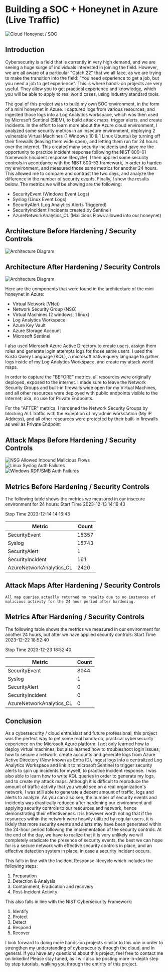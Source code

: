 # Building a SOC + Honeynet in Azure (Live Traffic)
![Cloud Honeynet / SOC](https://i.imgur.com/ZWxe03e.jpg)

## Introduction

Cybersecurity is a field that is currently in very high demand, and we are seeing a huge surge of individuals interested in joining the field. However, we are all aware of a particular "Catch 22" that we all face, as we are trying to make the transition into the field: "You need experience to get a job, but you need a job to get experience". This is where hands-on projects are very useful. They allow you to get practical experience and knowledge, which you will be able to apply to real world cases, using industry standard tools. 

The goal of this project was to build my own SOC environment, in the form of a mini honeynet in Azure. I captured logs from various resources, and ingested those logs into a Log Analytics workspace, which was then used by Microsoft Sentinel (SIEM), to build attack maps, trigger alerts, and create incidents. In the effort to learn more about the Azure cloud environment, I analyzed some security metrics in an insecure environment, deploying 2 vulnerable Virtual Machines (1 Windows 10 & 1 Linux Ubuntu) by turning off their firewalls (leaving them wide open), and letting them run for 24 hours over the internet. This created many security incidents and gave me the opportunity to practice incident response following the NIST 800-61 framework (incident response lifecycle). I then applied some security controls in accordance with the NIST 800-53 framework, in order to harden my environment, and measured those same metrics for another 24 hours. This allowed me to compare and contrast the two days, and analyze the difference in the number of security events. Finally, I show the results below. The metrics we will be showing are the following: 

- SecurityEvent (Windows Event Logs)
- Syslog (Linux Event Logs)
- SecurityAlert (Log Analytics Alerts Triggered)
- SecurityIncident (Incidents created by Sentinel)
- AzureNetworkAnalytics_CL (Malicious Flows allowed into our honeynet)

## Architecture Before Hardening / Security Controls
![Architecture Diagram](https://i.imgur.com/aBDwnKb.jpg)

## Architecture After Hardening / Security Controls
![Architecture Diagram](https://i.imgur.com/YQNa9Pp.jpg)

Here are the components that were found in the architecture of the mini honeynet in Azure: 

- Virtual Network (VNet)
- Network Security Group (NSG)
- Virtual Machines (2 windows, 1 linux)
- Log Analytics Workspace
- Azure Key Vault
- Azure Storage Account
- Microsoft Sentinel

I also used Microsoft Azure Active Directory to create users, assign them roles and generate login attempts logs for those same users. 
I used the Kusto Query Language (KQL), a microsoft native query language to gather logs inside of my Log Analytics Workspace, and create my attack world maps.

In order to capture the "BEFORE" metrics, all resources were originally deployed, exposed to the internet. I made sure to leave the Network Security Groups and built-in firewalls wide open for my Virtual Machines, and all other resources were deployed with public endpoints visible to the Internet; aka, no use for Private Endpoints.

For the "AFTER" metrics, I hardened the Network Security Groups by blocking ALL traffic with the exception of my admin workstation (My IP Address), and all other resources were protected by their built-in firewalls as well as Private Endpoint

## Attack Maps Before Hardening / Security Controls
![NSG Allowed Inbound Malicious Flows](https://i.imgur.com/1qvswSX.png)<br>
![Linux Syslog Auth Failures](https://i.imgur.com/G1YgZt6.png)<br>
![Windows RDP/SMB Auth Failures](https://i.imgur.com/ESr9Dlv.png)<br>

## Metrics Before Hardening / Security Controls

The following table shows the metrics we measured in our insecure environment for 24 hours:
Start Time 2023-12-13 14:16:43

Stop Time 2023-12-14 14:16:43

| Metric                   | Count
| ------------------------ | -----
| SecurityEvent            | 15357
| Syslog                   | 15743
| SecurityAlert            | 1
| SecurityIncident         | 161
| AzureNetworkAnalytics_CL | 2420

## Attack Maps After Hardening / Security Controls

```All map queries actually returned no results due to no instances of malicious activity for the 24 hour period after hardening.```

## Metrics After Hardening / Security Controls

The following table shows the metrics we measured in our environment for another 24 hours, but after we have applied security controls:
Start Time 2023-12-22 18:52:40 

Stop Time	2023-12-23 18:52:40

| Metric                   | Count
| ------------------------ | -----
| SecurityEvent            | 8044
| Syslog                   | 1
| SecurityAlert            | 0
| SecurityIncident         | 0
| AzureNetworkAnalytics_CL | 0

## Conclusion

As a cybersecurity / cloud enthusiast and future professional, this project was the perfect way to get some real hands-on, practical cybersecuirty experience on the Microsoft Azure platform. I not only learned how to deploy virtual machines, but also learned how to troubleshoot login issues, how to secure a network, create accounts and generate logs from Azure Active Directory (Now known as Entra ID), ingest logs into a centralized Log Analytics Workspace and link it to microsoft Sentinel to trigger security alerts to spin up incidents for myself, to practice incident response. I was also able to learn how to write KQL queries in order to generate my logs, and to create my attack maps. Although it is difficult to reproduce the amount of traffic activity that you would see on a real organization's network, I was still able to generate a decent amount of traffic, logs and alerts to analyze.  As you can also see, the number of security events and incidents was drastically reduced after hardening our environment and applying security controls to our resources and network, hence demonstrating their effectiveness. It is however worth noting that if the resources within the network were heavily utilized by regular users, it is liklely that more security events and alerts may have been generated within the 24-hour period following the implementation of the security controls. At the end of the day, we have to realize that it is very unlikely we will completely eradicate the presence of security events, the best we can hope for is a secure network with effective security controls in place, and an effective detection system in place, in case a security incident occurs. 

This falls in line with the Incident Response lifecycle which includes the following steps:

1) Preparation
2) Detection & Analysis
3) Containment, Eradication and recovery
4) Post-Incident Activity

This also falls in line with the NIST Cybersecurity Framework: 

1) Identify
2) Protect
3) Detect
4) Respond
5) Recover

I look forward to doing more hands-on projects similar to this one in order to strengthen my understanding of cybersecurity through the cloud, and in general. If you have any questions about this project, feel free to contact me on linkedin! Please stay tuned, as I will also be posting more in-depth step by step tutorials, walking you through the entirity of this project. 
